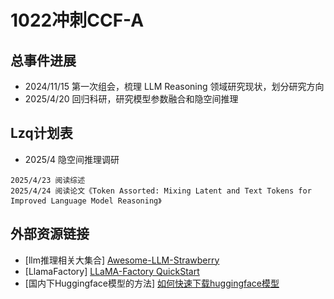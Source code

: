 # 1022冲刺CCF-A

## 总事件进展
- 2024/11/15 第一次组会，梳理 LLM Reasoning 领域研究现状，划分研究方向
- 2025/4/20 回归科研，研究模型参数融合和隐空间推理

## Lzq计划表
- 2025/4 隐空间推理调研
```
2025/4/23 阅读综述
2025/4/24 阅读论文《Token Assorted: Mixing Latent and Text Tokens for Improved Language Model Reasoning》
```
## 外部资源链接
- [llm推理相关大集合] [Awesome-LLM-Strawberry](https://github.com/hijkzzz/Awesome-LLM-Strawberry/)
- [LlamaFactory] [LLaMA-Factory QuickStart](https://zhuanlan.zhihu.com/p/695287607)
- [国内下Huggingface模型的方法] [如何快速下载huggingface模型](https://zhuanlan.zhihu.com/p/663712983)

